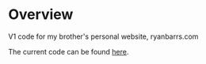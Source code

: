 # Overview
V1 code for my brother's personal website, ryanbarrs.com

The current code can be found [here](https://github.com/nckbrrs/ryanbarrs-dot-com-v2).
